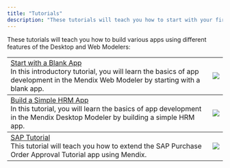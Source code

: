 ```yaml
---
title: "Tutorials"
description: "These tutorials will teach you how to start with your first app and then build an HRM app, mobile to-do app, and IoT app."
---
```


These tutorials will teach you how to build various apps using different features of the Desktop and Web Modelers:

<table>
  <thead style='display:none;'>
    <th>header 1</th>
    <th>header 2</th>
  </thead>
  <tbody>
    <td><a href="start-with-a-blank-app">Start with a Blank App</a><br> 
    In this introductory tutorial, you will learn the basics of app development in the Mendix Web Modeler by starting with a blank app.</td>
    <td><img src="attachments/overview/Employee_directory.png"></td>
  </tbody>
  </tbody>
    <tbody>
    <td><a href="build-a-simple-hrm-app">Build a Simple HRM App</a><br> 
    In this tutorial, you will learn the basics of app development in the Mendix Desktop Modeler by building a simple HRM app.</td>
    <td><img src="attachments/overview/HRM_app.png"></td>
  </tbody>
  </tbody>
    <tbody>
    <td><a href="sap-tutorials">SAP Tutorial</a><br> 
    This tutorial will teach you how to extend the SAP Purchase Order Approval Tutorial app using Mendix.</td>
    <td><img src="attachments/overview/sap-tutorials.png"></td>
  </tbody>
</table>
